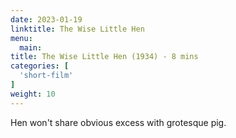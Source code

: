 ```yaml
---
date: 2023-01-19
linktitle: The Wise Little Hen
menu:
  main:
title: The Wise Little Hen (1934) - 8 mins
categories: [
  'short-film'
]
weight: 10
---
```


Hen won't share obvious excess with grotesque pig.

